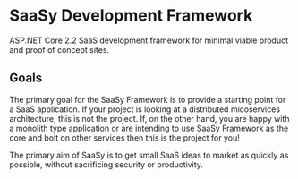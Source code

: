 # SaaSy Development Framework
ASP.NET Core 2.2 SaaS development framework for minimal viable product and proof of concept sites.
## Goals
The primary goal for the SaaSy Framework is to provide a starting point for a SaaS application. 
If your project is looking at a distributed micoservices architecture, this is not the project. If, on the other hand,
you are happy with a monolith type application or are intending to use SaaSy Framework as the core and bolt on other
services then this is the project for you!

The primary aim of SaaSy is to get small SaaS ideas to market as quickly as possible, without sacrificing security or productivity.
